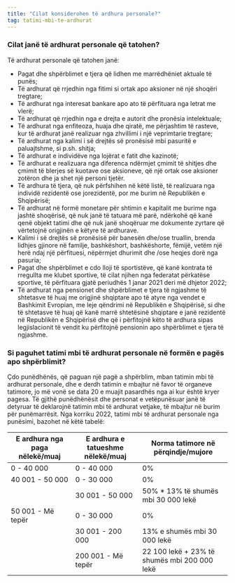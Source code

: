 ```yaml
---
title: "Cilat konsiderohen të ardhura personale?"
tag: tatimi-mbi-te-ardhurat
---
```


### Cilat janë të ardhurat personale që tatohen?
Të ardhurat personale që tatohen janë:

* Pagat dhe shpërblimet e tjera që lidhen me marrëdhëniet aktuale të punës;
* Të ardhurat që rrjedhin nga fitimi si ortak apo aksioner në një shoqëri tregtare;
* Të ardhurat nga interesat bankare apo ato të përfituara nga letrat me vlerë;
* Të ardhurat që rrjedhin nga e drejta e autorit dhe pronësia intelektuale;
* Të ardhurat nga enfiteoza, huaja dhe qiratë, me përjashtim të rasteve, kur të ardhurat janë realizuar nga zhvillimi i një veprimtarie tregtare;
* Të ardhurat nga kalimi i së drejtës së pronësisë mbi pasuritë e paluajtshme, si p.sh. shitja;
* Të ardhurat e individëve nga lojërat e fatit dhe kazinotë;
* Të ardhurat e realizuara nga diferenca ndërmjet çmimit të shitjes dhe çmimit të blerjes së kuotave ose aksioneve, që një ortak ose aksioner zotëron dhe ja shet një personi tjetër.
* Të ardhura të tjera, që nuk përfshihen në këtë listë, të realizuara nga individë rezidentë ose jorezidentë, por me burim në Republikën e Shqipërisë; 
* Të ardhurat në formë monetare për shtimin e kapitalit me burime nga jashtë shoqërisë, që nuk janë të tatuara më parë, ndërkohë që kanë qenë objekt tatimi dhe që nuk janë shoqëruar me dokumente zyrtare që vërtetojnë origjinën e këtyre të ardhurave.
* Kalimi i së drejtës së pronësisë për banesën dhe/ose truallin, brenda lidhjes gjinore në familje, bashkëshort, bashkëshorte, fëmijë, vetëm një herë ndaj një përfituesi, nëpërmjet dhurimit dhe /ose heqjes dorë nga pasuria; 
* Pagat dhe shpërblimet e cdo lloji të sportistëve, që kanë kontrata të rregullta me klubet sportive, të cilat njihen nga federatat përkatëse sportive, të përfituara gjatë periudhës 1 janar 2021 deri më dhjetor 2022; 
* Të ardhurat nga pensionet dhe shpërblimet e tjera të ngjashme të shtetasve të huaj me origjinë shqiptare apo të atyre nga vendet e Bashkimit Evropian, me leje qëndrimi në Republikën e Shqipërisë, si dhe të shtetasve të huaj që kanë marrë shtetësinë shqiptare e janë rezidentë në Republikën e Shqipërisë dhe që i përfitojnë këto të ardhura sipas legjislacionit të vendit ku përfitojnë pensionin apo shpërblimet e tjera të ngjashme.

### Si paguhet tatimi mbi të ardhurat personale në formën e pagës apo shpërblimit?

Çdo punëdhënës, që paguan një pagë a shpërblim, mban tatimin mbi të ardhurat personale, dhe e derdh tatimin e mbajtur në favor të organeve tatimore, jo më vonë se data 20 e muajit pasardhës nga ai kur është kryer pagesa.
Të gjithë punëdhënësit dhe personat e vetëpunësuar janë të detyruar të deklarojnë tatimin mbi të ardhurat vetjake, të mbajtur në burim për punëmarrësit.
Nga korriku 2022, tatimi mbi të ardhurat personale nga punësimi, bazohet në këtë tabelë:

| E ardhura nga paga nëlekë/muaj | E ardhura e tatueshme nëlekë/muaj | Norma tatimore në përqindje/mujore |
| --- | --- | --- |
| 0 - 40 000 | 0 - 40 000 | 0% |
| 40 001 - 50 000 | 0 - 30 000 | 0% |
|| 30 001 - 50 000 | 50% * 13% të shumës mbi 30 000 lekë |
| 50 001 - Më tepër | 0 - 30 000 | 0% |
|| 30 001 - 200 000 | 13% e shumës mbi 30 000 lekë |
|| 200 001 - Më tepër | 22 100 lekë + 23% të shumës mbi 200 000 lekë |